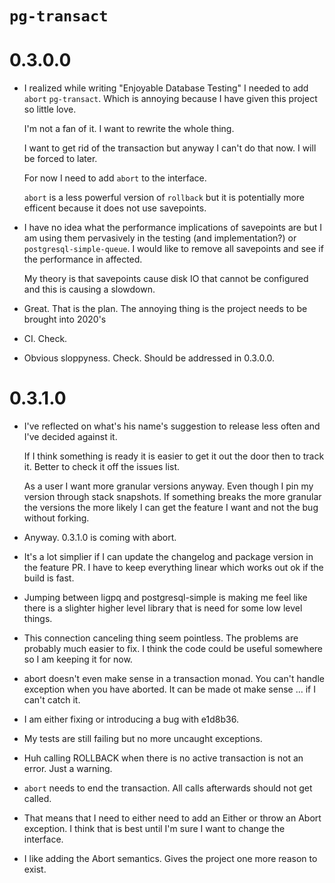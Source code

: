 # `pg-transact`

# 0.3.0.0
- I realized while writing "Enjoyable Database Testing" I needed to add `abort` `pg-transact`. Which is annoying because I  have given this project so little love.

  I'm not a fan of it. I want to rewrite the whole thing.

  I want to get rid of the transaction but anyway I can't do that now. I will be forced to later.

  For now I need to add `abort` to the interface.

  `abort` is a less powerful version of `rollback` but it is potentially more efficent because it does not use savepoints.

- I have no idea what the performance implications of savepoints are but I am using them pervasively in the testing (and implementation?) or `postgresql-simple-queue`. I would like to remove all savepoints and see if the performance in affected.

  My theory is that savepoints cause disk IO that cannot be configured and this is causing a slowdown.

- Great. That is the plan. The annoying thing is the project needs to be brought into 2020's

- CI. Check.

- Obvious sloppyness. Check.
  Should be addressed in 0.3.0.0.

# 0.3.1.0

- I've reflected on what's his name's suggestion to release less often and I've decided against it.

  If I think something is ready it is easier to get it out the door then to track it. Better to check it off the issues list.

  As a user I want more granular versions anyway. Even though I pin my version through stack snapshots. If something breaks the more granular the versions the more likely I can get the feature I want and not the bug without forking.

- Anyway. 0.3.1.0 is coming with abort.

- It's a lot simplier if I can update the changelog and package version in the feature PR. I have to keep everything linear which works out ok if the build is fast.

- Jumping between ligpq and postgresql-simple is making me feel like there is a slighter higher level library that is need for some low level things.

- This connection canceling thing seem pointless. The problems are probably much easier to fix. I think the code could be useful somewhere so I am keeping it for now.

- abort doesn't even make sense in a transaction monad. You can't handle exception when you have aborted. It can be made ot make sense ... if I can't catch it.

- I am either fixing or introducing a bug with e1d8b36.

- My tests are still failing but no more uncaught exceptions.

- Huh calling ROLLBACK when there is no active transaction is not an error. Just a warning.

- `abort` needs to end the transaction. All calls afterwards should not get called.

- That means that I need to either need to add an Either or throw an Abort exception. I think that is best until I'm sure I want to change the interface.

- I like adding the Abort semantics. Gives the project one more reason to exist.

